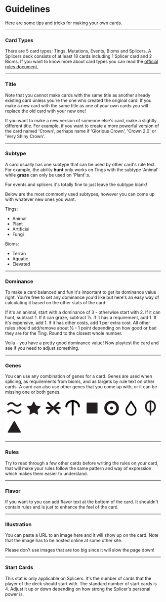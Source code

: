 # Guidelines

Here are some tips and tricks for making your own cards.

---

### Card Types
There are 5 card types: Tings, Mutations, Events, Bioms and Splicers. A Splicers deck consists of at least 18 cards including 1 Splicer card and 2 Bioms. If you want to know more about card types you can read the [official rules document.](/rules)

---

### Title
Note that you cannot make cards with the same title as another already existing card unless you're the one who created the original card. If you make a new card with the same title as one of your own cards you will replace the old card with your new one!

If you want to make a new version of someone else's card, make a slightly different title. For example, if you want to create a more powerful version of the card named 'Crown', perhaps name if 'Glorious Crown', 'Crown 2.0' or 'Very Shiny Crown'.

---

### Subtype
A card usually has one subtype that can be used by other card's rule text. For example, the ability **hunt** only works on Tings with the subtype 'Animal' while **graze** can only be used on 'Plant':s.

For events and splicers it's totally fine to just leave the subtype blank!

Below are the most commonly used subtypes, however you can come up with whatever new ones you want.

Tings:
- Animal
- Plant
- Artificial
- Fungi

Bioms:
- Terran
- Aquatic
- Elevated

---

### Dominance

To make a card balanced and fun it's important to get its dominance value right. You're free to set any dominance you'd like but here's an easy way of calculating it based on the other stats of the card:

If it's an animal, start with a dominance of 3 - otherwise start with 2.
If it can hunt, subtract 1.
If it can graze, subtract ½.
If it has a requirement, add 1.
If it's expensive, add 1.
If it has other costs, add 1 per extra cost.
All other rules should add/remove about ½ - 1 point depending on how good or bad they are for the Ting.
Round to the closest whole number.

Voila - you have a pretty good dominance value! Now playtest the card and see if you need to adjust something.

---

### Genes

You can use any combination of genes for a card. Genes are used when splicing, as requirements from bioms, and as targets by rule text on other cards. A card can also use other genes that you come up with, or it can be missing one or both genes.

![Air](/files/gen_air.png)
![Artificial](/files/gen_artificial.png)
![Bug](/files/gen_bug.png)
![Fungi](/files/gen_fungi.png)
![Land](/files/gen_land.png)
![Mini](/files/gen_mini.png)
![Nautic](/files/gen_nautic.png)
![Plant](/files/gen_plant.png)
![Sinister](/files/gen_sinister.png)

---

### Rules

Try to read through a few other cards before writing the rules on your card, that will make your rules follow the same pattern and way of expression which makes them easier to understand.

---

### Flavor

If you want to you can add flavor text at the bottom of the card. It shouldn't contain rules and is just to enhance the feel of the card.

---

### Illustration

You can paste a URL to an image here and it will show up on the card. Note that the image has to be hosted online at some other site.

Please don't use images that are too big since it will slow the page down!

---

### Start Cards

This stat is only applicable on Splicers. It's the number of cards that the player of the deck should start with. The standard number of start cards is 4. Adjust it up or down depending on how strong the Splicer's personal power is.

